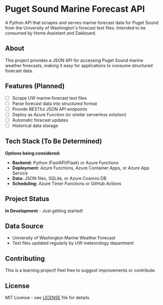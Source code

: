 ﻿# Puget Sound Marine Forecast API

A Python API that scrapes and serves marine forecast data for Puget Sound from the University of Washington's forecast text files. Intended to be consumed by Home Assistant and Dakboard.

##  About

This project provides a JSON API for accessing Puget Sound marine weather forecasts, making it easy for applications to consume structured forecast data.

##  Features (Planned)

- [ ] Scrape UW marine forecast text files
- [ ] Parse forecast data into structured format  
- [ ] Provide RESTful JSON API endpoints
- [ ] Deploy as Azure Function (or similar serverless solution)
- [ ] Automatic forecast updates
- [ ] Historical data storage

##  Tech Stack (To Be Determined)

**Options being considered:**
- **Backend:** Python (FastAPI/Flask) or Azure Functions
- **Deployment:** Azure Functions, Azure Container Apps, or Azure App Service  
- **Data:** JSON files, SQLite, or Azure Cosmos DB
- **Scheduling:** Azure Timer Functions or GitHub Actions

##  Project Status

 **In Development** - Just getting started!

##  Data Source

- University of Washington Marine Weather Forecast
- Text files updated regularly by UW meteorology department

##  Contributing

This is a learning project! Feel free to suggest improvements or contribute.

##  License

MIT License - see [LICENSE](LICENSE) file for details.
